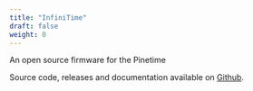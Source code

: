 ```yaml
---
title: "InfiniTime"
draft: false
weight: 0
---
```

An open source firmware for the Pinetime

Source code, releases and documentation available on [Github](https://github.com/JF002/Pinetime).
